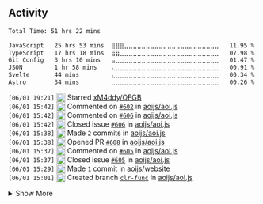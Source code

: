 ###

## Activity

<!--START_SECTION:waka-->

```txt
Total Time: 51 hrs 22 mins

JavaScript   25 hrs 53 mins  ⣿⣿⣿⣀⣀⣀⣀⣀⣀⣀⣀⣀⣀⣀⣀⣀⣀⣀⣀⣀⣀⣀⣀⣀⣀   11.95 %
TypeScript   17 hrs 18 mins  ⣿⣿⣀⣀⣀⣀⣀⣀⣀⣀⣀⣀⣀⣀⣀⣀⣀⣀⣀⣀⣀⣀⣀⣀⣀   07.98 %
Git Config   3 hrs 10 mins   ⣤⣀⣀⣀⣀⣀⣀⣀⣀⣀⣀⣀⣀⣀⣀⣀⣀⣀⣀⣀⣀⣀⣀⣀⣀   01.47 %
JSON         1 hr 58 mins    ⣄⣀⣀⣀⣀⣀⣀⣀⣀⣀⣀⣀⣀⣀⣀⣀⣀⣀⣀⣀⣀⣀⣀⣀⣀   00.91 %
Svelte       44 mins         ⣄⣀⣀⣀⣀⣀⣀⣀⣀⣀⣀⣀⣀⣀⣀⣀⣀⣀⣀⣀⣀⣀⣀⣀⣀   00.34 %
Astro        34 mins         ⣀⣀⣀⣀⣀⣀⣀⣀⣀⣀⣀⣀⣀⣀⣀⣀⣀⣀⣀⣀⣀⣀⣀⣀⣀   00.26 %
```

<!--END_SECTION:waka-->

<!--START_SECTION:activity-->
`[06/01 19:21]` <img alt="⭐" src="https://github.com/cheesits456/github-activity-readme/raw/master/icons/star.png" align="top" height="18"> Starred [xM4ddy/OFGB](https://github.com/xM4ddy/OFGB)  
`[06/01 15:42]` <img alt="🗣" src="https://github.com/cheesits456/github-activity-readme/raw/master/icons/comment.png" align="top" height="18"> Commented on [`#602`](https://github.com//aoijs/aoi.js/issues/602 'Bug: $updateCommands') in [aoijs/aoi.js](https://github.com/aoijs/aoi.js)  
`[06/01 15:42]` <img alt="🗣" src="https://github.com/cheesits456/github-activity-readme/raw/master/icons/comment.png" align="top" height="18"> Commented on [`#606`](https://github.com//aoijs/aoi.js/issues/606 'Bug: Data Assigned to Parameters Does Not Work Correctly') in [aoijs/aoi.js](https://github.com/aoijs/aoi.js)  
`[06/01 15:42]` <img alt="❗️" src="https://github.com/cheesits456/github-activity-readme/raw/master/icons/issue.png" align="top" height="18"> Closed issue [`#606`](https://github.com//aoijs/aoi.js/issues/606 'Bug: Data Assigned to Parameters Does Not Work Correctly') in [aoijs/aoi.js](https://github.com/aoijs/aoi.js)  
`[06/01 15:38]` <img alt="📝" src="https://github.com/cheesits456/github-activity-readme/raw/master/icons/commit.png" align="top" height="18"> Made `2` commits in [aoijs/aoi.js](https://github.com/aoijs/aoi.js)  
`[06/01 15:38]` <img alt="✅" src="https://github.com/cheesits456/github-activity-readme/raw/master/icons/pr-open.png" align="top" height="18"> Opened PR [`#608`](https://github.com//aoijs/aoi.js/pull/608 'fix: $clear') in [aoijs/aoi.js](https://github.com/aoijs/aoi.js)  
`[06/01 15:37]` <img alt="🗣" src="https://github.com/cheesits456/github-activity-readme/raw/master/icons/comment.png" align="top" height="18"> Commented on [`#605`](https://github.com//aoijs/aoi.js/issues/605 'Bug: $setTimeout bug') in [aoijs/aoi.js](https://github.com/aoijs/aoi.js)  
`[06/01 15:37]` <img alt="❗️" src="https://github.com/cheesits456/github-activity-readme/raw/master/icons/issue.png" align="top" height="18"> Closed issue [`#605`](https://github.com//aoijs/aoi.js/issues/605 'Bug: $setTimeout bug') in [aoijs/aoi.js](https://github.com/aoijs/aoi.js)  
`[06/01 15:29]` <img alt="📝" src="https://github.com/cheesits456/github-activity-readme/raw/master/icons/commit.png" align="top" height="18"> Made `1` commit in [aoijs/website](https://github.com/aoijs/website)  
`[06/01 15:01]` <img alt="📂" src="https://github.com/cheesits456/github-activity-readme/raw/master/icons/create-branch.png" align="top" height="18"> Created branch [`clr-func`](https://github.com/aoijs/aoi.js/tree/clr-func) in [aoijs/aoi.js](https://github.com/aoijs/aoi.js)  

<details><summary>Show More</summary>

`[05/31 18:49]` <img alt="📝" src="https://github.com/cheesits456/github-activity-readme/raw/master/icons/commit.png" align="top" height="18"> Made `8` commits in [Faf4a/Vencord](https://github.com/Faf4a/Vencord)  
`[05/31 18:22]` <img alt="✅" src="https://github.com/cheesits456/github-activity-readme/raw/master/icons/pr-open.png" align="top" height="18"> Opened PR [`#18`](https://github.com//aoijs/aoi.music/pull/18 'fix spotify searching for wrong query') in [aoijs/aoi.music](https://github.com/aoijs/aoi.music)  
`[05/31 18:18]` <img alt="📝" src="https://github.com/cheesits456/github-activity-readme/raw/master/icons/commit.png" align="top" height="18"> Made `1` commit in [Faf4a/aoi.music](https://github.com/Faf4a/aoi.music)  
`[05/30 18:46]` <img alt="❌" src="https://github.com/cheesits456/github-activity-readme/raw/master/icons/delete.png" align="top" height="18"> Deleted `dev` from [Faf4a/aoi.mongo](https://github.com/Faf4a/aoi.mongo)  
`[05/30 18:46]` <img alt="📝" src="https://github.com/cheesits456/github-activity-readme/raw/master/icons/commit.png" align="top" height="18"> Made `2` commits in [Faf4a/aoi.mongo](https://github.com/Faf4a/aoi.mongo)  
`[05/30 18:46]` <img alt="🎉" src="https://github.com/cheesits456/github-activity-readme/raw/master/icons/merge.png" align="top" height="18"> Merged PR [`#1`](https://github.com//Faf4a/aoi.mongo/pull/1 'aoijs renames') in [Faf4a/aoi.mongo](https://github.com/Faf4a/aoi.mongo)  
`[05/30 18:46]` <img alt="✅" src="https://github.com/cheesits456/github-activity-readme/raw/master/icons/pr-open.png" align="top" height="18"> Opened PR [`#1`](https://github.com//Faf4a/aoi.mongo/pull/1 'aoijs renames') in [Faf4a/aoi.mongo](https://github.com/Faf4a/aoi.mongo)  
`[05/30 16:37]` <img alt="⭐" src="https://github.com/cheesits456/github-activity-readme/raw/master/icons/star.png" align="top" height="18"> Starred [dsdanielpark/Gemini-API](https://github.com/dsdanielpark/Gemini-API)  
`[05/29 22:43]` <img alt="📝" src="https://github.com/cheesits456/github-activity-readme/raw/master/icons/commit.png" align="top" height="18"> Made `1` commit in [aoijs/aoi.js](https://github.com/aoijs/aoi.js)  
`[05/29 22:00]` <img alt="📝" src="https://github.com/cheesits456/github-activity-readme/raw/master/icons/commit.png" align="top" height="18"> Made `6` commits in [Faf4a/Faf4a](https://github.com/Faf4a/Faf4a)  
`[05/29 15:52]` <img alt="🗣" src="https://github.com/cheesits456/github-activity-readme/raw/master/icons/comment.png" align="top" height="18"> Commented on [`#589`](https://github.com//aoijs/aoi.js/issues/589 'Silent Messages') in [aoijs/aoi.js](https://github.com/aoijs/aoi.js)  
`[05/29 15:51]` <img alt="🗣" src="https://github.com/cheesits456/github-activity-readme/raw/master/icons/comment.png" align="top" height="18"> Commented on [`#601`](https://github.com//aoijs/aoi.js/issues/601 'Bug: node:15512 [DEP0137]') in [aoijs/aoi.js](https://github.com/aoijs/aoi.js)  
`[05/29 15:51]` <img alt="❗️" src="https://github.com/cheesits456/github-activity-readme/raw/master/icons/issue.png" align="top" height="18"> Closed issue [`#601`](https://github.com//aoijs/aoi.js/issues/601 'Bug: node:15512 [DEP0137]') in [aoijs/aoi.js](https://github.com/aoijs/aoi.js)  
`[05/29 15:45]` <img alt="✅" src="https://github.com/cheesits456/github-activity-readme/raw/master/icons/pr-open.png" align="top" height="18"> Opened PR [`#604`](https://github.com//aoijs/aoi.js/pull/604 'changes') in [aoijs/aoi.js](https://github.com/aoijs/aoi.js)  
`[05/29 15:43]` <img alt="📂" src="https://github.com/cheesits456/github-activity-readme/raw/master/icons/create-branch.png" align="top" height="18"> Created branch [`msg-flags`](https://github.com/aoijs/aoi.js/tree/msg-flags) in [aoijs/aoi.js](https://github.com/aoijs/aoi.js)  
`[05/28 18:10]` <img alt="📝" src="https://github.com/cheesits456/github-activity-readme/raw/master/icons/commit.png" align="top" height="18"> Made `1` commit in [aoijs/aoi.js](https://github.com/aoijs/aoi.js)  
`[05/28 10:41]` <img alt="📝" src="https://github.com/cheesits456/github-activity-readme/raw/master/icons/commit.png" align="top" height="18"> Made `7` commits in [Faf4a/Vencord](https://github.com/Faf4a/Vencord)  
`[05/27 10:37]` <img alt="📝" src="https://github.com/cheesits456/github-activity-readme/raw/master/icons/commit.png" align="top" height="18"> Made `1` commit in [aoijs/website](https://github.com/aoijs/website)  
`[05/26 20:18]` <img alt="📝" src="https://github.com/cheesits456/github-activity-readme/raw/master/icons/commit.png" align="top" height="18"> Made `5` commits in [Faf4a/Vencord](https://github.com/Faf4a/Vencord)  
`[05/26 09:07]` <img alt="📝" src="https://github.com/cheesits456/github-activity-readme/raw/master/icons/commit.png" align="top" height="18"> Made `1` commit in [Faf4a/plugins](https://github.com/Faf4a/plugins)  
`[05/24 10:44]` <img alt="📝" src="https://github.com/cheesits456/github-activity-readme/raw/master/icons/commit.png" align="top" height="18"> Made `9` commits in [aoijs/aoi.js](https://github.com/aoijs/aoi.js)  
`[05/24 10:01]` <img alt="🗣" src="https://github.com/cheesits456/github-activity-readme/raw/master/icons/comment.png" align="top" height="18"> Commented on [`#1`](https://github.com//Faf4a/plugins/issues/1 '[ThemeLibrary] My theme was submitted without prior request of consent. I am not happy') in [Faf4a/plugins](https://github.com/Faf4a/plugins)  
`[05/24 10:01]` <img alt="❗️" src="https://github.com/cheesits456/github-activity-readme/raw/master/icons/issue.png" align="top" height="18"> Closed issue [`#1`](https://github.com//Faf4a/plugins/issues/1 '[ThemeLibrary] My theme was submitted without prior request of consent. I am not happy') in [Faf4a/plugins](https://github.com/Faf4a/plugins)  
`[05/24 09:13]` <img alt="📝" src="https://github.com/cheesits456/github-activity-readme/raw/master/icons/commit.png" align="top" height="18"> Made `3` commits in [Faf4a/Vencord](https://github.com/Faf4a/Vencord)  
`[05/24 03:18]` <img alt="📝" src="https://github.com/cheesits456/github-activity-readme/raw/master/icons/commit.png" align="top" height="18"> Made `1` commit in [aoijs/aoi.js](https://github.com/aoijs/aoi.js)  
`[05/23 14:34]` <img alt="📝" src="https://github.com/cheesits456/github-activity-readme/raw/master/icons/commit.png" align="top" height="18"> Made `5` commits in [Faf4a/Vencord](https://github.com/Faf4a/Vencord)  
`[05/23 14:04]` <img alt="📝" src="https://github.com/cheesits456/github-activity-readme/raw/master/icons/commit.png" align="top" height="18"> Made `2` commits in [aoijs/website](https://github.com/aoijs/website)  
`[05/23 07:10]` <img alt="✅" src="https://github.com/cheesits456/github-activity-readme/raw/master/icons/pr-open.png" align="top" height="18"> Opened PR [`#600`](https://github.com//aoijs/aoi.js/pull/600 'fix: typo') in [aoijs/aoi.js](https://github.com/aoijs/aoi.js)  
`[05/23 07:08]` <img alt="📂" src="https://github.com/cheesits456/github-activity-readme/raw/master/icons/create-branch.png" align="top" height="18"> Created branch [`loader-changes`](https://github.com/aoijs/aoi.js/tree/loader-changes) in [aoijs/aoi.js](https://github.com/aoijs/aoi.js)  
`[05/22 11:07]` <img alt="📝" src="https://github.com/cheesits456/github-activity-readme/raw/master/icons/commit.png" align="top" height="18"> Made `4` commits in [aoijs/aoi.js](https://github.com/aoijs/aoi.js)  
`[05/22 06:18]` <img alt="📝" src="https://github.com/cheesits456/github-activity-readme/raw/master/icons/commit.png" align="top" height="18"> Made `3` commits in [Faf4a/Vencord](https://github.com/Faf4a/Vencord)  
`[05/22 02:16]` <img alt="⭐" src="https://github.com/cheesits456/github-activity-readme/raw/master/icons/star.png" align="top" height="18"> Starred [dimdenGD/OldTwitter](https://github.com/dimdenGD/OldTwitter)  
`[05/22 02:12]` <img alt="📝" src="https://github.com/cheesits456/github-activity-readme/raw/master/icons/commit.png" align="top" height="18"> Made `2` commits in [aoijs/aoi.js](https://github.com/aoijs/aoi.js)  
`[05/22 02:12]` <img alt="✅" src="https://github.com/cheesits456/github-activity-readme/raw/master/icons/pr-open.png" align="top" height="18"> Opened PR [`#598`](https://github.com//aoijs/aoi.js/pull/598 'loadcmd changes') in [aoijs/aoi.js](https://github.com/aoijs/aoi.js)  
`[05/22 02:11]` <img alt="📂" src="https://github.com/cheesits456/github-activity-readme/raw/master/icons/create-branch.png" align="top" height="18"> Created branch [`loader`](https://github.com/aoijs/aoi.js/tree/loader) in [aoijs/aoi.js](https://github.com/aoijs/aoi.js)  
`[05/21 23:32]` <img alt="📝" src="https://github.com/cheesits456/github-activity-readme/raw/master/icons/commit.png" align="top" height="18"> Made `3` commits in [aoijs/aoi.js](https://github.com/aoijs/aoi.js)  
`[05/21 23:06]` <img alt="✅" src="https://github.com/cheesits456/github-activity-readme/raw/master/icons/pr-open.png" align="top" height="18"> Opened PR [`#597`](https://github.com//aoijs/aoi.js/pull/597 'fix: setTimeout') in [aoijs/aoi.js](https://github.com/aoijs/aoi.js)  
`[05/21 23:04]` <img alt="📂" src="https://github.com/cheesits456/github-activity-readme/raw/master/icons/create-branch.png" align="top" height="18"> Created branch [`settimeout-fix`](https://github.com/aoijs/aoi.js/tree/settimeout-fix) in [aoijs/aoi.js](https://github.com/aoijs/aoi.js)  
`[05/21 10:09]` <img alt="📝" src="https://github.com/cheesits456/github-activity-readme/raw/master/icons/commit.png" align="top" height="18"> Made `1` commit in [Faf4a/Vencord](https://github.com/Faf4a/Vencord)  
`[05/21 10:07]` <img alt="⭐" src="https://github.com/cheesits456/github-activity-readme/raw/master/icons/star.png" align="top" height="18"> Starred [wei/pull](https://github.com/wei/pull)  
`[05/21 10:05]` <img alt="📝" src="https://github.com/cheesits456/github-activity-readme/raw/master/icons/commit.png" align="top" height="18"> Made `2` commits in [Faf4a/Vencord](https://github.com/Faf4a/Vencord)  
`[05/21 05:24]` <img alt="📝" src="https://github.com/cheesits456/github-activity-readme/raw/master/icons/commit.png" align="top" height="18"> Made `1` commit in [Faf4a/Music-Guessr](https://github.com/Faf4a/Music-Guessr)  
`[05/21 05:20]` <img alt="🗣" src="https://github.com/cheesits456/github-activity-readme/raw/master/icons/comment.png" align="top" height="18"> Commented on [`#588`](https://github.com//Vencord/plugin-requests/issues/588 'Mobile Phone Online Status') in [Vencord/plugin-requests](https://github.com/Vencord/plugin-requests)  
`[05/21 00:31]` <img alt="📝" src="https://github.com/cheesits456/github-activity-readme/raw/master/icons/commit.png" align="top" height="18"> Made `40` commits in [Faf4a/Vencord](https://github.com/Faf4a/Vencord)  
`[05/20 06:13]` <img alt="🗣" src="https://github.com/cheesits456/github-activity-readme/raw/master/icons/comment.png" align="top" height="18"> Commented on [`#1`](https://github.com//Faf4a/plugins/issues/1 '[ThemeLibrary] My theme was submitted without prior request of consent. I am not happy') in [Faf4a/plugins](https://github.com/Faf4a/plugins)  
`[05/20 06:10]` <img alt="📝" src="https://github.com/cheesits456/github-activity-readme/raw/master/icons/commit.png" align="top" height="18"> Made `1` commit in [Faf4a/plugins](https://github.com/Faf4a/plugins)  
`[05/20 06:09]` <img alt="⭐" src="https://github.com/cheesits456/github-activity-readme/raw/master/icons/star.png" align="top" height="18"> Starred [Faf4a/plugins](https://github.com/Faf4a/plugins)  
`[05/20 06:08]` <img alt="🗣" src="https://github.com/cheesits456/github-activity-readme/raw/master/icons/comment.png" align="top" height="18"> Commented on [`#1`](https://github.com//Faf4a/plugins/issues/1 '[ThemeLibrary] My theme was submitted without prior request of consent. I am not happy') in [Faf4a/plugins](https://github.com/Faf4a/plugins)  
`[05/20 06:07]` <img alt="🗣" src="https://github.com/cheesits456/github-activity-readme/raw/master/icons/comment.png" align="top" height="18"> Commented on [`#1`](https://github.com//Faf4a/plugins/issues/1 '[ThemeLibrary] My theme was submitted without prior request of consent. I am not happy') in [Faf4a/plugins](https://github.com/Faf4a/plugins)  
`[05/20 05:38]` <img alt="🗣" src="https://github.com/cheesits456/github-activity-readme/raw/master/icons/comment.png" align="top" height="18"> Commented on [`#1`](https://github.com//Faf4a/plugins/issues/1 '[ThemeLibrary] My theme was submitted without prior request of consent. I am not happy') in [Faf4a/plugins](https://github.com/Faf4a/plugins)  
`[05/20 05:34]` <img alt="📝" src="https://github.com/cheesits456/github-activity-readme/raw/master/icons/commit.png" align="top" height="18"> Made `2` commits in [Faf4a/plugins](https://github.com/Faf4a/plugins)  
`[05/20 01:43]` <img alt="📝" src="https://github.com/cheesits456/github-activity-readme/raw/master/icons/commit.png" align="top" height="18"> Made `5` commits in [Faf4a/Faf4a](https://github.com/Faf4a/Faf4a)  
`[05/20 01:29]` <img alt="⭐" src="https://github.com/cheesits456/github-activity-readme/raw/master/icons/star.png" align="top" height="18"> Starred [anmol098/waka-readme-stats](https://github.com/anmol098/waka-readme-stats)  
`[05/19 19:21]` <img alt="📝" src="https://github.com/cheesits456/github-activity-readme/raw/master/icons/commit.png" align="top" height="18"> Made `1` commit in [Faf4a/Vencord](https://github.com/Faf4a/Vencord)  
`[05/19 09:11]` <img alt="📝" src="https://github.com/cheesits456/github-activity-readme/raw/master/icons/commit.png" align="top" height="18"> Made `2` commits in [Faf4a/Faf4a](https://github.com/Faf4a/Faf4a)  
`[05/19 07:01]` <img alt="📝" src="https://github.com/cheesits456/github-activity-readme/raw/master/icons/commit.png" align="top" height="18"> Made `14` commits in [Faf4a/Vencord](https://github.com/Faf4a/Vencord)  
`[05/19 06:38]` <img alt="❌" src="https://github.com/cheesits456/github-activity-readme/raw/master/icons/pr-close.png" align="top" height="18"> Closed PR [`#174`](https://github.com//aoijs/website/pull/174 'test') in [aoijs/website](https://github.com/aoijs/website)  
`[05/19 06:37]` <img alt="✅" src="https://github.com/cheesits456/github-activity-readme/raw/master/icons/pr-open.png" align="top" height="18"> Opened PR [`#174`](https://github.com//aoijs/website/pull/174 'test') in [aoijs/website](https://github.com/aoijs/website)  
`[05/19 06:35]` <img alt="📝" src="https://github.com/cheesits456/github-activity-readme/raw/master/icons/commit.png" align="top" height="18"> Made `1` commit in [aoijs/website](https://github.com/aoijs/website)  
`[05/19 06:35]` <img alt="🎉" src="https://github.com/cheesits456/github-activity-readme/raw/master/icons/merge.png" align="top" height="18"> Merged PR [`#172`](https://github.com//aoijs/website/pull/172 'Update hasPerms.md') in [aoijs/website](https://github.com/aoijs/website)  
`[05/19 06:34]` <img alt="🗣" src="https://github.com/cheesits456/github-activity-readme/raw/master/icons/comment.png" align="top" height="18"> Commented on [`#172`](https://github.com//aoijs/website/issues/172 'Update hasPerms.md') in [aoijs/website](https://github.com/aoijs/website)  
`[05/19 06:31]` <img alt="📝" src="https://github.com/cheesits456/github-activity-readme/raw/master/icons/commit.png" align="top" height="18"> Made `1` commit in [aoijs/website](https://github.com/aoijs/website)  
`[05/19 06:31]` <img alt="🎉" src="https://github.com/cheesits456/github-activity-readme/raw/master/icons/merge.png" align="top" height="18"> Merged PR [`#173`](https://github.com//aoijs/website/pull/173 'Update newTicket.md') in [aoijs/website](https://github.com/aoijs/website)  
`[05/19 06:31]` <img alt="📝" src="https://github.com/cheesits456/github-activity-readme/raw/master/icons/commit.png" align="top" height="18"> Made `1` commit in [aoijs/website](https://github.com/aoijs/website)  
`[05/18 18:39]` <img alt="🗣" src="https://github.com/cheesits456/github-activity-readme/raw/master/icons/comment.png" align="top" height="18"> Commented on [`#173`](https://github.com//aoijs/website/issues/173 'Update newTicket.md') in [aoijs/website](https://github.com/aoijs/website)  
`[05/18 07:04]` <img alt="🔍" src="https://github.com/cheesits456/github-activity-readme/raw/master/icons/review.png" align="top" height="18"> Reviewed [`#1806`](https://github.com//Vendicated/Vencord/pull/1806 'feat(plugin): ToastNotifications') in [Vendicated/Vencord](https://github.com/Vendicated/Vencord)  
`[05/17 20:18]` <img alt="📝" src="https://github.com/cheesits456/github-activity-readme/raw/master/icons/commit.png" align="top" height="18"> Made `4` commits in [Faf4a/aoi.music](https://github.com/Faf4a/aoi.music)  
`[05/17 08:06]` <img alt="📝" src="https://github.com/cheesits456/github-activity-readme/raw/master/icons/commit.png" align="top" height="18"> Made `5` commits in [Faf4a/Vencord](https://github.com/Faf4a/Vencord)  
`[05/17 07:47]` <img alt="📝" src="https://github.com/cheesits456/github-activity-readme/raw/master/icons/commit.png" align="top" height="18"> Made `3` commits in [Faf4a/Faf4a](https://github.com/Faf4a/Faf4a)  
`[05/17 01:21]` <img alt="📝" src="https://github.com/cheesits456/github-activity-readme/raw/master/icons/commit.png" align="top" height="18"> Made `1` commit in [Faf4a/plugins](https://github.com/Faf4a/plugins)  
`[05/17 00:12]` <img alt="⭐" src="https://github.com/cheesits456/github-activity-readme/raw/master/icons/star.png" align="top" height="18"> Starred [AkaruiDevelopment/aoi.music](https://github.com/AkaruiDevelopment/aoi.music)  
`[05/16 20:41]` <img alt="✅" src="https://github.com/cheesits456/github-activity-readme/raw/master/icons/pr-open.png" align="top" height="18"> Opened PR [`#16`](https://github.com//AkaruiDevelopment/aoi.music/pull/16 'aoi.music') in [AkaruiDevelopment/aoi.music](https://github.com/AkaruiDevelopment/aoi.music)  
`[05/16 20:35]` <img alt="📝" src="https://github.com/cheesits456/github-activity-readme/raw/master/icons/commit.png" align="top" height="18"> Made `1` commit in [Faf4a/aoi.music](https://github.com/Faf4a/aoi.music)  
`[05/16 17:57]` <img alt="🎉" src="https://github.com/cheesits456/github-activity-readme/raw/master/icons/merge.png" align="top" height="18"> Merged PR [`#170`](https://github.com//aoijs/website/pull/170 'Update interactionData.md') in [aoijs/website](https://github.com/aoijs/website)  
`[05/16 17:57]` <img alt="📝" src="https://github.com/cheesits456/github-activity-readme/raw/master/icons/commit.png" align="top" height="18"> Made `1` commit in [aoijs/website](https://github.com/aoijs/website)  
`[05/16 17:50]` <img alt="🗣" src="https://github.com/cheesits456/github-activity-readme/raw/master/icons/comment.png" align="top" height="18"> Commented on [`#170`](https://github.com//aoijs/website/issues/170 'Update interactionData.md') in [aoijs/website](https://github.com/aoijs/website)  
`[05/16 17:50]` <img alt="🗣" src="https://github.com/cheesits456/github-activity-readme/raw/master/icons/comment.png" align="top" height="18"> Commented on [`#170`](https://github.com//aoijs/website/issues/170 'Update interactionData.md') in [aoijs/website](https://github.com/aoijs/website)  
`[05/16 15:43]` <img alt="🗣" src="https://github.com/cheesits456/github-activity-readme/raw/master/icons/comment.png" align="top" height="18"> Commented on [`#11`](https://github.com//AkaruiDevelopment/aoi.music/issues/11 '[BUG] $queue - incorrect position index of current track playing') in [AkaruiDevelopment/aoi.music](https://github.com/AkaruiDevelopment/aoi.music)  
`[05/16 15:35]` <img alt="🗣" src="https://github.com/cheesits456/github-activity-readme/raw/master/icons/comment.png" align="top" height="18"> Commented on [`#15`](https://github.com//AkaruiDevelopment/aoi.music/issues/15 '[BUG] $hasPlayer is bugged') in [AkaruiDevelopment/aoi.music](https://github.com/AkaruiDevelopment/aoi.music)  
`[05/16 15:24]` <img alt="📝" src="https://github.com/cheesits456/github-activity-readme/raw/master/icons/commit.png" align="top" height="18"> Made `35` commits in [Faf4a/Vencord](https://github.com/Faf4a/Vencord)  
`[05/16 01:23]` <img alt="📝" src="https://github.com/cheesits456/github-activity-readme/raw/master/icons/commit.png" align="top" height="18"> Made `1` commit in [Faf4a/plugins](https://github.com/Faf4a/plugins)  
`[05/15 02:48]` <img alt="📝" src="https://github.com/cheesits456/github-activity-readme/raw/master/icons/commit.png" align="top" height="18"> Made `2` commits in [Faf4a/Faf4a](https://github.com/Faf4a/Faf4a)  
`[05/15 01:06]` <img alt="📝" src="https://github.com/cheesits456/github-activity-readme/raw/master/icons/commit.png" align="top" height="18"> Made `3` commits in [Faf4a/cf-workers-status-page](https://github.com/Faf4a/cf-workers-status-page)  
`[05/15 00:56]` <img alt="🍴" src="https://github.com/cheesits456/github-activity-readme/raw/master/icons/fork.png" align="top" height="18"> Forked [eidam/cf-workers-status-page](https://github.com/eidam/cf-workers-status-page) to [Faf4a/cf-workers-status-page](https://github.com/Faf4a/cf-workers-status-page)  
`[05/14 22:04]` <img alt="📝" src="https://github.com/cheesits456/github-activity-readme/raw/master/icons/commit.png" align="top" height="18"> Made `56` commits in [Faf4a/Vencord](https://github.com/Faf4a/Vencord)  
`[05/14 19:08]` <img alt="📝" src="https://github.com/cheesits456/github-activity-readme/raw/master/icons/commit.png" align="top" height="18"> Made `2` commits in [aoijs/aoi.js](https://github.com/aoijs/aoi.js)  
`[05/14 19:08]` <img alt="✅" src="https://github.com/cheesits456/github-activity-readme/raw/master/icons/pr-open.png" align="top" height="18"> Opened PR [`#596`](https://github.com//aoijs/aoi.js/pull/596 'events: MessagePollVoteAdd, MessagePollVoteRemove') in [aoijs/aoi.js](https://github.com/aoijs/aoi.js)  
`[05/14 19:07]` <img alt="❌" src="https://github.com/cheesits456/github-activity-readme/raw/master/icons/delete.png" align="top" height="18"> Deleted `events` from [aoijs/aoi.js](https://github.com/aoijs/aoi.js)  
`[05/14 19:07]` <img alt="📂" src="https://github.com/cheesits456/github-activity-readme/raw/master/icons/create-branch.png" align="top" height="18"> Created branch [`changes`](https://github.com/aoijs/aoi.js/tree/changes) in [aoijs/aoi.js](https://github.com/aoijs/aoi.js)  
`[05/14 19:06]` <img alt="📂" src="https://github.com/cheesits456/github-activity-readme/raw/master/icons/create-branch.png" align="top" height="18"> Created branch [`events`](https://github.com/aoijs/aoi.js/tree/events) in [aoijs/aoi.js](https://github.com/aoijs/aoi.js)  
`[05/14 18:07]` <img alt="⭐" src="https://github.com/cheesits456/github-activity-readme/raw/master/icons/star.png" align="top" height="18"> Starred [udecode/plate](https://github.com/udecode/plate)  
`[05/14 04:51]` <img alt="📝" src="https://github.com/cheesits456/github-activity-readme/raw/master/icons/commit.png" align="top" height="18"> Made `15` commits in [Faf4a/Faf4a](https://github.com/Faf4a/Faf4a)  
`[05/14 00:51]` <img alt="📝" src="https://github.com/cheesits456/github-activity-readme/raw/master/icons/commit.png" align="top" height="18"> Made `3` commits in [Faf4a/discord.js](https://github.com/Faf4a/discord.js)  
`[05/14 00:38]` <img alt="🍴" src="https://github.com/cheesits456/github-activity-readme/raw/master/icons/fork.png" align="top" height="18"> Forked [discordjs/discord.js](https://github.com/discordjs/discord.js) to [Faf4a/discord.js](https://github.com/Faf4a/discord.js)  
`[05/13 22:09]` <img alt="🗣" src="https://github.com/cheesits456/github-activity-readme/raw/master/icons/comment.png" align="top" height="18"> Commented on [`#590`](https://github.com//aoijs/aoi.js/issues/590 'Bug: Timeouts break on restart') in [aoijs/aoi.js](https://github.com/aoijs/aoi.js)  
`[05/13 18:43]` <img alt="📂" src="https://github.com/cheesits456/github-activity-readme/raw/master/icons/create-branch.png" align="top" height="18"> Created branch [`dev`](https://github.com/Faf4a/aoi.mongo/tree/dev) in [Faf4a/aoi.mongo](https://github.com/Faf4a/aoi.mongo)  
`[05/13 14:00]` <img alt="⭐" src="https://github.com/cheesits456/github-activity-readme/raw/master/icons/star.png" align="top" height="18"> Starred [electron/electron](https://github.com/electron/electron)  
`[05/13 13:02]` <img alt="⭐" src="https://github.com/cheesits456/github-activity-readme/raw/master/icons/star.png" align="top" height="18"> Starred [discordjs/discord.js](https://github.com/discordjs/discord.js)  
`[05/13 12:24]` <img alt="📝" src="https://github.com/cheesits456/github-activity-readme/raw/master/icons/commit.png" align="top" height="18"> Made `1` commit in [aoijs/aoi.js](https://github.com/aoijs/aoi.js)  
`[05/12 23:24]` <img alt="✅" src="https://github.com/cheesits456/github-activity-readme/raw/master/icons/pr-open.png" align="top" height="18"> Opened PR [`#595`](https://github.com//aoijs/aoi.js/pull/595 'bump: djs') in [aoijs/aoi.js](https://github.com/aoijs/aoi.js)  
`[05/12 23:20]` <img alt="📝" src="https://github.com/cheesits456/github-activity-readme/raw/master/icons/commit.png" align="top" height="18"> Made `16` commits in [aoijs/aoi.js](https://github.com/aoijs/aoi.js)  
`[05/12 23:09]` <img alt="📂" src="https://github.com/cheesits456/github-activity-readme/raw/master/icons/create-branch.png" align="top" height="18"> Created branch [`bump-discordjs`](https://github.com/aoijs/aoi.js/tree/bump-discordjs) in [aoijs/aoi.js](https://github.com/aoijs/aoi.js)  
`[05/12 23:08]` <img alt="❌" src="https://github.com/cheesits456/github-activity-readme/raw/master/icons/delete.png" align="top" height="18"> Deleted `constants-rewrite` from [aoijs/aoi.js](https://github.com/aoijs/aoi.js)  
`[05/12 23:08]` <img alt="❌" src="https://github.com/cheesits456/github-activity-readme/raw/master/icons/delete.png" align="top" height="18"> Deleted `bump-discordjs` from [aoijs/aoi.js](https://github.com/aoijs/aoi.js)  
`[05/12 23:08]` <img alt="❌" src="https://github.com/cheesits456/github-activity-readme/raw/master/icons/pr-close.png" align="top" height="18"> Closed PR [`#588`](https://github.com//aoijs/aoi.js/pull/588 'feat: $sendPoll , $getPoll, $getPollVotes , PERM: SEND_POLLS') in [aoijs/aoi.js](https://github.com/aoijs/aoi.js)  
`[05/12 23:06]` <img alt="📝" src="https://github.com/cheesits456/github-activity-readme/raw/master/icons/commit.png" align="top" height="18"> Made `4` commits in [aoijs/aoi.js](https://github.com/aoijs/aoi.js)  
`[05/12 17:37]` <img alt="📝" src="https://github.com/cheesits456/github-activity-readme/raw/master/icons/commit.png" align="top" height="18"> Made `1` commit in [aoijs/website](https://github.com/aoijs/website)  
`[05/12 17:37]` <img alt="🎉" src="https://github.com/cheesits456/github-activity-readme/raw/master/icons/merge.png" align="top" height="18"> Merged PR [`#169`](https://github.com//aoijs/website/pull/169 'Update timeoutList.md') in [aoijs/website](https://github.com/aoijs/website)  
`[05/12 17:35]` <img alt="🗣" src="https://github.com/cheesits456/github-activity-readme/raw/master/icons/comment.png" align="top" height="18"> Commented on [`#169`](https://github.com//aoijs/website/issues/169 'Update timeoutList.md') in [aoijs/website](https://github.com/aoijs/website)  
`[05/11 22:01]` <img alt="📂" src="https://github.com/cheesits456/github-activity-readme/raw/master/icons/create-branch.png" align="top" height="18"> Created branch [`usertags`](https://github.com/Faf4a/Vencord/tree/usertags) in [Faf4a/Vencord](https://github.com/Faf4a/Vencord)  
`[05/11 22:01]` <img alt="📝" src="https://github.com/cheesits456/github-activity-readme/raw/master/icons/commit.png" align="top" height="18"> Made `2` commits in [Faf4a/Vencord](https://github.com/Faf4a/Vencord)  
`[05/11 21:50]` <img alt="❌" src="https://github.com/cheesits456/github-activity-readme/raw/master/icons/delete.png" align="top" height="18"> Deleted `dearrow-opts` from [Faf4a/Vencord](https://github.com/Faf4a/Vencord)  
`[05/11 21:48]` <img alt="🗣" src="https://github.com/cheesits456/github-activity-readme/raw/master/icons/comment.png" align="top" height="18"> Commented on [`#2414`](https://github.com//Vendicated/Vencord/issues/2414 'Dearrow: more options') in [Vendicated/Vencord](https://github.com/Vendicated/Vencord)  
`[05/11 21:46]` <img alt="📝" src="https://github.com/cheesits456/github-activity-readme/raw/master/icons/commit.png" align="top" height="18"> Made `7` commits in [Faf4a/Vencord](https://github.com/Faf4a/Vencord)  
`[05/11 11:22]` <img alt="⭐" src="https://github.com/cheesits456/github-activity-readme/raw/master/icons/star.png" align="top" height="18"> Starred [dolfies/discord-protos](https://github.com/dolfies/discord-protos)  
`[05/11 11:13]` <img alt="📝" src="https://github.com/cheesits456/github-activity-readme/raw/master/icons/commit.png" align="top" height="18"> Made `2` commits in [aoijs/aoi.js](https://github.com/aoijs/aoi.js)  
`[05/11 00:04]` <img alt="📝" src="https://github.com/cheesits456/github-activity-readme/raw/master/icons/commit.png" align="top" height="18"> Made `1` commit in [Faf4a/Faf4a](https://github.com/Faf4a/Faf4a)  
`[05/10 20:28]` <img alt="📝" src="https://github.com/cheesits456/github-activity-readme/raw/master/icons/commit.png" align="top" height="18"> Made `2` commits in [Faf4a/plugins](https://github.com/Faf4a/plugins)  
`[05/10 19:04]` <img alt="⭐" src="https://github.com/cheesits456/github-activity-readme/raw/master/icons/star.png" align="top" height="18"> Starred [Platane/snk](https://github.com/Platane/snk)  
`[05/10 19:00]` <img alt="📝" src="https://github.com/cheesits456/github-activity-readme/raw/master/icons/commit.png" align="top" height="18"> Made `2` commits in [Faf4a/Faf4a](https://github.com/Faf4a/Faf4a)  
`[05/10 18:57]` <img alt="📂" src="https://github.com/cheesits456/github-activity-readme/raw/master/icons/create-branch.png" align="top" height="18"> Created branch [`output`](https://github.com/Faf4a/Faf4a/tree/output) in [Faf4a/Faf4a](https://github.com/Faf4a/Faf4a)  
`[05/10 18:56]` <img alt="📝" src="https://github.com/cheesits456/github-activity-readme/raw/master/icons/commit.png" align="top" height="18"> Made `3` commits in [Faf4a/Faf4a](https://github.com/Faf4a/Faf4a)  
`[05/10 18:39]` <img alt="📂" src="https://github.com/cheesits456/github-activity-readme/raw/master/icons/create-branch.png" align="top" height="18"> Created branch [`main`](https://github.com/Faf4a/Faf4a/tree/main) in [Faf4a/Faf4a](https://github.com/Faf4a/Faf4a)  
`[05/10 18:39]` <img alt="➕" src="https://github.com/cheesits456/github-activity-readme/raw/master/icons/create-repo.png" align="top" height="18"> Created repository [Faf4a/Faf4a](https://github.com/Faf4a/Faf4a)  
`[05/10 18:24]` <img alt="❌" src="https://github.com/cheesits456/github-activity-readme/raw/master/icons/delete.png" align="top" height="18"> Deleted `new-functions` from [aoijs/aoi.js](https://github.com/aoijs/aoi.js)  
`[05/10 18:24]` <img alt="📝" src="https://github.com/cheesits456/github-activity-readme/raw/master/icons/commit.png" align="top" height="18"> Made `1` commit in [aoijs/aoi.js](https://github.com/aoijs/aoi.js)  
`[05/10 18:24]` <img alt="🎉" src="https://github.com/cheesits456/github-activity-readme/raw/master/icons/merge.png" align="top" height="18"> Merged PR [`#593`](https://github.com//aoijs/aoi.js/pull/593 'functions') in [aoijs/aoi.js](https://github.com/aoijs/aoi.js)  
`[05/10 18:09]` <img alt="🍴" src="https://github.com/cheesits456/github-activity-readme/raw/master/icons/fork.png" align="top" height="18"> Forked [kittinan/spotify-github-profile](https://github.com/kittinan/spotify-github-profile) to [Faf4a/spotify-github-profile](https://github.com/Faf4a/spotify-github-profile)  
`[05/10 17:37]` <img alt="🗣" src="https://github.com/cheesits456/github-activity-readme/raw/master/icons/comment.png" align="top" height="18"> Commented on [`#588`](https://github.com//aoijs/aoi.js/issues/588 'feat: $sendPoll , $getPoll, $getPollVotes , PERM: SEND_POLLS') in [aoijs/aoi.js](https://github.com/aoijs/aoi.js)  
`[05/10 17:09]` <img alt="📝" src="https://github.com/cheesits456/github-activity-readme/raw/master/icons/commit.png" align="top" height="18"> Made `1` commit in [Faf4a/plugins](https://github.com/Faf4a/plugins)  
`[05/10 16:49]` <img alt="📝" src="https://github.com/cheesits456/github-activity-readme/raw/master/icons/commit.png" align="top" height="18"> Made `1` commit in [aoijs/aoi.js](https://github.com/aoijs/aoi.js)  
`[05/10 16:32]` <img alt="✅" src="https://github.com/cheesits456/github-activity-readme/raw/master/icons/pr-open.png" align="top" height="18"> Opened PR [`#594`](https://github.com//aoijs/aoi.js/pull/594 'Constants rewrite') in [aoijs/aoi.js](https://github.com/aoijs/aoi.js)  
`[05/10 16:25]` <img alt="📝" src="https://github.com/cheesits456/github-activity-readme/raw/master/icons/commit.png" align="top" height="18"> Made `1` commit in [aoijs/aoi.js](https://github.com/aoijs/aoi.js)  
`[05/10 16:21]` <img alt="❌" src="https://github.com/cheesits456/github-activity-readme/raw/master/icons/pr-close.png" align="top" height="18"> Closed PR [`#591`](https://github.com//aoijs/aoi.js/pull/591 'refactor: constants') in [aoijs/aoi.js](https://github.com/aoijs/aoi.js)  
`[05/10 16:14]` <img alt="📝" src="https://github.com/cheesits456/github-activity-readme/raw/master/icons/commit.png" align="top" height="18"> Made `1` commit in [aoijs/aoi.js](https://github.com/aoijs/aoi.js)  
`[05/10 14:29]` <img alt="📝" src="https://github.com/cheesits456/github-activity-readme/raw/master/icons/commit.png" align="top" height="18"> Made `2` commits in [Faf4a/plugins](https://github.com/Faf4a/plugins)  
`[05/09 20:09]` <img alt="📝" src="https://github.com/cheesits456/github-activity-readme/raw/master/icons/commit.png" align="top" height="18"> Made `2` commits in [aoijs/aoi.js](https://github.com/aoijs/aoi.js)  
`[05/09 19:10]` <img alt="📝" src="https://github.com/cheesits456/github-activity-readme/raw/master/icons/commit.png" align="top" height="18"> Made `2` commits in [Faf4a/snippets](https://github.com/Faf4a/snippets)  
`[05/09 11:09]` <img alt="📝" src="https://github.com/cheesits456/github-activity-readme/raw/master/icons/commit.png" align="top" height="18"> Made `65` commits in [Faf4a/Vencord](https://github.com/Faf4a/Vencord)  
`[05/09 10:52]` <img alt="📝" src="https://github.com/cheesits456/github-activity-readme/raw/master/icons/commit.png" align="top" height="18"> Made `1` commit in [aoijs/website](https://github.com/aoijs/website)  
`[05/09 01:40]` <img alt="❌" src="https://github.com/cheesits456/github-activity-readme/raw/master/icons/delete.png" align="top" height="18"> Deleted `Faf4a-patch-1` from [aoijs/website](https://github.com/aoijs/website)  
`[05/09 01:39]` <img alt="❌" src="https://github.com/cheesits456/github-activity-readme/raw/master/icons/delete.png" align="top" height="18"> Deleted `Faf4a-patch-2` from [aoijs/website](https://github.com/aoijs/website)  
`[05/08 20:50]` <img alt="🗣" src="https://github.com/cheesits456/github-activity-readme/raw/master/icons/comment.png" align="top" height="18"> Commented on [`#635`](https://github.com//pizzaboxer/bloxstrap/issues/635 'Megathread - Roblox crashes, shows an error, or refuses to open') in [pizzaboxer/bloxstrap](https://github.com/pizzaboxer/bloxstrap)  
`[05/08 20:20]` <img alt="📝" src="https://github.com/cheesits456/github-activity-readme/raw/master/icons/commit.png" align="top" height="18"> Made `14` commits in [aoijs/aoi.js](https://github.com/aoijs/aoi.js)  
`[05/08 20:12]` <img alt="✅" src="https://github.com/cheesits456/github-activity-readme/raw/master/icons/pr-open.png" align="top" height="18"> Opened PR [`#593`](https://github.com//aoijs/aoi.js/pull/593 'feat: removeComponents') in [aoijs/aoi.js](https://github.com/aoijs/aoi.js)  
`[05/08 20:11]` <img alt="📂" src="https://github.com/cheesits456/github-activity-readme/raw/master/icons/create-branch.png" align="top" height="18"> Created branch [`new-functions`](https://github.com/aoijs/aoi.js/tree/new-functions) in [aoijs/aoi.js](https://github.com/aoijs/aoi.js)  
`[05/08 19:47]` <img alt="📝" src="https://github.com/cheesits456/github-activity-readme/raw/master/icons/commit.png" align="top" height="18"> Made `1` commit in [aoijs/aoi.js](https://github.com/aoijs/aoi.js)  
`[05/08 18:53]` <img alt="📝" src="https://github.com/cheesits456/github-activity-readme/raw/master/icons/commit.png" align="top" height="18"> Made `1` commit in [Faf4a/dashboard](https://github.com/Faf4a/dashboard)  
`[05/07 10:31]` <img alt="📝" src="https://github.com/cheesits456/github-activity-readme/raw/master/icons/commit.png" align="top" height="18"> Made `10` commits in [aoijs/aoi.js](https://github.com/aoijs/aoi.js)  
`[05/06 14:00]` <img alt="✅" src="https://github.com/cheesits456/github-activity-readme/raw/master/icons/pr-open.png" align="top" height="18"> Opened PR [`#592`](https://github.com//aoijs/aoi.js/pull/592 'fix objects') in [aoijs/aoi.js](https://github.com/aoijs/aoi.js)  
`[05/06 13:59]` <img alt="📝" src="https://github.com/cheesits456/github-activity-readme/raw/master/icons/commit.png" align="top" height="18"> Made `2633` commits in [aoijs/aoi.js](https://github.com/aoijs/aoi.js)  
`[05/06 13:59]` <img alt="📂" src="https://github.com/cheesits456/github-activity-readme/raw/master/icons/create-branch.png" align="top" height="18"> Created branch [`Faf4a-patch-1`](https://github.com/aoijs/aoi.js/tree/Faf4a-patch-1) in [aoijs/aoi.js](https://github.com/aoijs/aoi.js)  
`[05/06 13:45]` <img alt="📝" src="https://github.com/cheesits456/github-activity-readme/raw/master/icons/commit.png" align="top" height="18"> Made `3` commits in [Faf4a/aoi.music](https://github.com/Faf4a/aoi.music)  
`[05/06 11:35]` <img alt="📝" src="https://github.com/cheesits456/github-activity-readme/raw/master/icons/commit.png" align="top" height="18"> Made `1` commit in [aoijs/website](https://github.com/aoijs/website)  
`[05/06 11:35]` <img alt="🎉" src="https://github.com/cheesits456/github-activity-readme/raw/master/icons/merge.png" align="top" height="18"> Merged PR [`#168`](https://github.com//aoijs/website/pull/168 'fix message formatting') in [aoijs/website](https://github.com/aoijs/website)  
`[05/06 11:20]` <img alt="🗣" src="https://github.com/cheesits456/github-activity-readme/raw/master/icons/comment.png" align="top" height="18"> Commented on [`#168`](https://github.com//aoijs/website/issues/168 'fix message formatting') in [aoijs/website](https://github.com/aoijs/website)  
`[05/06 11:20]` <img alt="✅" src="https://github.com/cheesits456/github-activity-readme/raw/master/icons/pr-open.png" align="top" height="18"> Opened PR [`#168`](https://github.com//aoijs/website/pull/168 'fix message formatting') in [aoijs/website](https://github.com/aoijs/website)  
`[05/06 11:20]` <img alt="📝" src="https://github.com/cheesits456/github-activity-readme/raw/master/icons/commit.png" align="top" height="18"> Made `809` commits in [aoijs/website](https://github.com/aoijs/website)  
`[05/06 11:20]` <img alt="📂" src="https://github.com/cheesits456/github-activity-readme/raw/master/icons/create-branch.png" align="top" height="18"> Created branch [`Faf4a-patch-2`](https://github.com/aoijs/website/tree/Faf4a-patch-2) in [aoijs/website](https://github.com/aoijs/website)  
`[05/06 11:13]` <img alt="📝" src="https://github.com/cheesits456/github-activity-readme/raw/master/icons/commit.png" align="top" height="18"> Made `0` commits in [aoijs/website](https://github.com/aoijs/website)  
`[05/06 11:13]` <img alt="❌" src="https://github.com/cheesits456/github-activity-readme/raw/master/icons/delete.png" align="top" height="18"> Deleted `Faf4a-patch-2` from [aoijs/website](https://github.com/aoijs/website)  
`[05/06 11:13]` <img alt="📝" src="https://github.com/cheesits456/github-activity-readme/raw/master/icons/commit.png" align="top" height="18"> Made `1` commit in [aoijs/website](https://github.com/aoijs/website)  
`[05/06 11:13]` <img alt="🎉" src="https://github.com/cheesits456/github-activity-readme/raw/master/icons/merge.png" align="top" height="18"> Merged PR [`#167`](https://github.com//aoijs/website/pull/167 'fix invalid example') in [aoijs/website](https://github.com/aoijs/website)  
`[05/06 11:11]` <img alt="🗣" src="https://github.com/cheesits456/github-activity-readme/raw/master/icons/comment.png" align="top" height="18"> Commented on [`#167`](https://github.com//aoijs/website/issues/167 'fix invalid example') in [aoijs/website](https://github.com/aoijs/website)  
`[05/06 11:11]` <img alt="✅" src="https://github.com/cheesits456/github-activity-readme/raw/master/icons/pr-open.png" align="top" height="18"> Opened PR [`#167`](https://github.com//aoijs/website/pull/167 'fix invalid example') in [aoijs/website](https://github.com/aoijs/website)  
`[05/06 11:11]` <img alt="📝" src="https://github.com/cheesits456/github-activity-readme/raw/master/icons/commit.png" align="top" height="18"> Made `808` commits in [aoijs/website](https://github.com/aoijs/website)  
`[05/06 11:11]` <img alt="📂" src="https://github.com/cheesits456/github-activity-readme/raw/master/icons/create-branch.png" align="top" height="18"> Created branch [`Faf4a-patch-2`](https://github.com/aoijs/website/tree/Faf4a-patch-2) in [aoijs/website](https://github.com/aoijs/website)  
`[05/06 10:58]` <img alt="📝" src="https://github.com/cheesits456/github-activity-readme/raw/master/icons/commit.png" align="top" height="18"> Made `3` commits in [aoijs/aoi.js](https://github.com/aoijs/aoi.js)  
`[05/06 10:20]` <img alt="🗣" src="https://github.com/cheesits456/github-activity-readme/raw/master/icons/comment.png" align="top" height="18"> Commented on [`#588`](https://github.com//aoijs/aoi.js/issues/588 'Bump discordjs') in [aoijs/aoi.js](https://github.com/aoijs/aoi.js)  
`[05/06 10:19]` <img alt="📝" src="https://github.com/cheesits456/github-activity-readme/raw/master/icons/commit.png" align="top" height="18"> Made `2` commits in [aoijs/aoi.js](https://github.com/aoijs/aoi.js)  
`[05/06 10:01]` <img alt="✅" src="https://github.com/cheesits456/github-activity-readme/raw/master/icons/pr-open.png" align="top" height="18"> Opened PR [`#591`](https://github.com//aoijs/aoi.js/pull/591 'refactor: constants') in [aoijs/aoi.js](https://github.com/aoijs/aoi.js)  
`[05/06 09:52]` <img alt="📝" src="https://github.com/cheesits456/github-activity-readme/raw/master/icons/commit.png" align="top" height="18"> Made `2644` commits in [aoijs/aoi.js](https://github.com/aoijs/aoi.js)  
`[05/06 09:48]` <img alt="📂" src="https://github.com/cheesits456/github-activity-readme/raw/master/icons/create-branch.png" align="top" height="18"> Created branch [`constants-rewrite`](https://github.com/aoijs/aoi.js/tree/constants-rewrite) in [aoijs/aoi.js](https://github.com/aoijs/aoi.js)  
`[05/06 05:49]` <img alt="📝" src="https://github.com/cheesits456/github-activity-readme/raw/master/icons/commit.png" align="top" height="18"> Made `1` commit in [aoijs/aoi.js](https://github.com/aoijs/aoi.js)  
`[05/06 03:44]` <img alt="📝" src="https://github.com/cheesits456/github-activity-readme/raw/master/icons/commit.png" align="top" height="18"> Made `1758` commits in [Faf4a/Vencord](https://github.com/Faf4a/Vencord)  
`[05/06 03:42]` <img alt="📂" src="https://github.com/cheesits456/github-activity-readme/raw/master/icons/create-branch.png" align="top" height="18"> Created branch [`dev`](https://github.com/Faf4a/Vencord/tree/dev) in [Faf4a/Vencord](https://github.com/Faf4a/Vencord)  
`[05/06 03:41]` <img alt="📝" src="https://github.com/cheesits456/github-activity-readme/raw/master/icons/commit.png" align="top" height="18"> Made `2` commits in [Faf4a/Vencord](https://github.com/Faf4a/Vencord)  
`[05/06 03:24]` <img alt="🗣" src="https://github.com/cheesits456/github-activity-readme/raw/master/icons/comment.png" align="top" height="18"> Commented on [`#587`](https://github.com//aoijs/aoi.js/issues/587 'Bug: $globalUserLeaderboard broken in v6.8') in [aoijs/aoi.js](https://github.com/aoijs/aoi.js)  
`[05/06 03:24]` <img alt="❗️" src="https://github.com/cheesits456/github-activity-readme/raw/master/icons/issue.png" align="top" height="18"> Closed issue [`#587`](https://github.com//aoijs/aoi.js/issues/587 'Bug: $globalUserLeaderboard broken in v6.8') in [aoijs/aoi.js](https://github.com/aoijs/aoi.js)  
`[05/05 08:12]` <img alt="📝" src="https://github.com/cheesits456/github-activity-readme/raw/master/icons/commit.png" align="top" height="18"> Made `2` commits in [aoijs/aoi.js](https://github.com/aoijs/aoi.js)  

</details>
<!--END_SECTION:activity-->

<!--
###

<picture>
  <source media="(prefers-color-scheme: dark)" srcset="https://raw.githubusercontent.com/faf4a/faf4a/output/github-contribution-grid-snake-dark.svg">
  <source media="(prefers-color-scheme: light)" srcset="https://raw.githubusercontent.com/faf4a/faf4a/output/github-contribution-grid-snake.svg">
  <img width=850 alt="github contribution grid snake animation" src="https://raw.githubusercontent.com/faf4a/faf4a/output/github-contribution-grid-snake.svg">
</picture>

###


<div align="center">
<a href="https://data-card-for-spotify.herokuapp.com/card?user_id=31u76bjeqd2fyipivwnbx7bsiy5y">
  <img width=815 src="https://data-card-for-spotify.herokuapp.com/api/card?user_id=31u76bjeqd2fyipivwnbx7bsiy5y&hide_title=1&limit=3" alt="Data Card for Spotify">
</a>
</div>

###
-->
